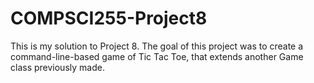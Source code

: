 # COMPSCI255-Project8

This is my solution to Project 8. The goal of this project was to create a command-line-based game of Tic Tac Toe, that extends another Game class previously made.
